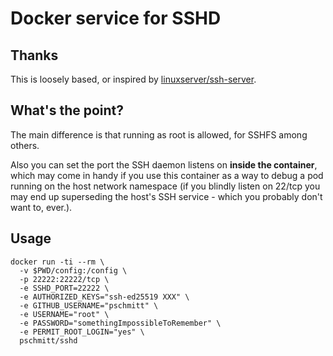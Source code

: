 # Docker service for SSHD

## Thanks

This is loosely based, or inspired by [linuxserver/ssh-server](https://github.com/linuxserver/docker-openssh-server).

## What's the point?

The main difference is that running as root is allowed, for SSHFS among others.

Also you can set the port the SSH daemon listens on **inside the container**, 
which may come in handy if you use this container as a way to debug a pod 
running on the host network namespace (if you blindly listen on 22/tcp you 
may end up superseding the host's SSH service - which you probably don't 
want to, ever.).

## Usage

```shell
docker run -ti --rm \
  -v $PWD/config:/config \
  -p 22222:22222/tcp \
  -e SSHD_PORT=22222 \
  -e AUTHORIZED_KEYS="ssh-ed25519 XXX" \
  -e GITHUB_USERNAME="pschmitt" \
  -e USERNAME="root" \
  -e PASSWORD="somethingImpossibleToRemember" \
  -e PERMIT_ROOT_LOGIN="yes" \
  pschmitt/sshd
```
